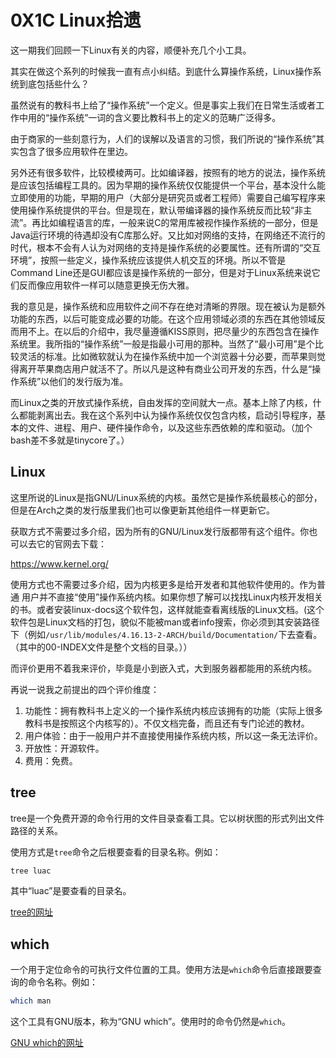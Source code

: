 # 0X1C Linux拾遗

这一期我们回顾一下Linux有关的内容，顺便补充几个小工具。

其实在做这个系列的时候我一直有点小纠结。到底什么算操作系统，Linux操作系统到底包括些什么？

虽然说有的教科书上给了“操作系统”一个定义。但是事实上我们在日常生活或者工作中用的“操作系统”一词的含义要比教科书上的定义的范畴广泛得多。

由于商家的一些刻意行为，人们的误解以及语言的习惯，我们所说的“操作系统”其实包含了很多应用软件在里边。

另外还有很多软件，比较模棱两可。比如编译器，按照有的地方的说法，操作系统是应该包括编程工具的。因为早期的操作系统仅仅能提供一个平台，基本没什么能立即使用的功能，早期的用户（大部分是研究员或者工程师）需要自己编写程序来使用操作系统提供的平台。但是现在，默认带编译器的操作系统反而比较“非主流”。再比如编程语言的库，一般来说C的常用库被视作操作系统的一部分，但是Java运行环境的待遇却没有C库那么好。又比如对网络的支持，在网络还不流行的时代，根本不会有人认为对网络的支持是操作系统的必要属性。还有所谓的“交互环境”，按照一些定义，操作系统应该提供人机交互的环境。所以不管是Command Line还是GUI都应该是操作系统的一部分，但是对于Linux系统来说它们反而像应用软件一样可以随意更换无伤大雅。

我的意见是，操作系统和应用软件之间不存在绝对清晰的界限。现在被认为是额外功能的东西，以后可能变成必要的功能。在这个应用领域必须的东西在其他领域反而用不上。在以后的介绍中，我尽量遵循KISS原则，把尽量少的东西包含在操作系统里。我所指的“操作系统”一般是指最小可用的那种。当然了“最小可用”是个比较灵活的标准。比如微软就认为在操作系统中加一个浏览器十分必要，而苹果则觉得离开苹果商店用户就活不了。所以凡是这种有商业公司开发的东西，什么是“操作系统”以他们的发行版为准。

而Linux之类的开放式操作系统，自由发挥的空间就大一点。基本上除了内核，什么都能剥离出去。我在这个系列中认为操作系统仅仅包含内核，启动引导程序，基本的文件、进程、用户、硬件操作命令，以及这些东西依赖的库和驱动。（加个bash差不多就是tinycore了。）

## Linux

这里所说的Linux是指GNU/Linux系统的内核。虽然它是操作系统最核心的部分，但是在Arch之类的发行版里我们也可以像更新其他组件一样更新它。

获取方式不需要过多介绍，因为所有的GNU/Linux发行版都带有这个组件。你也可以去它的官网去下载：

<https://www.kernel.org/>

使用方式也不需要过多介绍，因为内核更多是给开发者和其他软件使用的。作为普通 用户并不直接“使用”操作系统内核。如果你想了解可以找找Linux内核开发相关的书。或者安装linux-docs这个软件包，这样就能查看离线版的Linux文档。(这个软件包是Linux文档的打包，貌似不能被man或者info搜索，你必须到其安装路径下（例如`/usr/lib/modules/4.16.13-2-ARCH/build/Documentation/`下去查看。（其中的00-INDEX文件是整个文档的目录。））

而评价更用不着我来评价，毕竟是小到嵌入式，大到服务器都能用的系统内核。

再说一说我之前提出的四个评价维度：

1. 功能性：拥有教科书上定义的一个操作系统内核应该拥有的功能（实际上很多教科书是按照这个内核写的）。不仅文档完备，而且还有专门论述的教材。
1. 用户体验：由于一般用户并不直接使用操作系统内核，所以这一条无法评价。
1. 开放性：开源软件。
1. 费用：免费。

## tree

tree是一个免费开源的命令行用的文件目录查看工具。它以树状图的形式列出文件路径的关系。

使用方式是`tree`命令之后根要查看的目录名称。例如：

```bash
tree luac
```

其中“luac”是要查看的目录名。

[tree的网址](http://mama.indstate.edu/users/ice/tree/)

## which

一个用于定位命令的可执行文件位置的工具。使用方法是`which`命令后直接跟要查询的命令名称。例如：

```bash
which man
```

这个工具有GNU版本，称为“GNU which”。使用时的命令仍然是`which`。

[GNU which的网址](https://savannah.gnu.org/projects/which/)